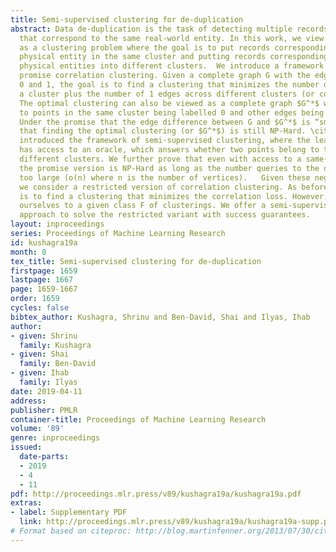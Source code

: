 ```yaml
---
title: Semi-supervised clustering for de-duplication
abstract: Data de-duplication is the task of detecting multiple records in a database
  that correspond to the same real-world entity. In this work, we view de-duplication
  as a clustering problem where the goal is to put records corresponding to the same
  physical entity in the same cluster and putting records corresponding to different
  physical entities into different clusters.  We introduce a framework which we call
  promise correlation clustering. Given a complete graph G with the edges labelled
  0 and 1, the goal is to find a clustering that minimizes the number of 0 edges within
  a cluster plus the number of 1 edges across different clusters (or correlation loss).
  The optimal clustering can also be viewed as a complete graph $G^*$ with edges corresponding
  to points in the same cluster being labelled 0 and other edges being labelled 1.
  Under the promise that the edge difference between G and $G^*$ is “small", we prove
  that finding the optimal clustering (or $G^*$) is still NP-Hard. \cite{ashtiani2016clustering}
  introduced the framework of semi-supervised clustering, where the learning algorithm
  has access to an oracle, which answers whether two points belong to the same or
  different clusters. We further prove that even with access to a same-cluster oracle,
  the promise version is NP-Hard as long as the number queries to the oracle is not
  too large (o(n) where n is the number of vertices).   Given these negative results,
  we consider a restricted version of correlation clustering. As before, the goal
  is to find a clustering that minimizes the correlation loss. However, we restrict
  ourselves to a given class F of clusterings. We offer a semi-supervised algorithmic
  approach to solve the restricted variant with success guarantees.
layout: inproceedings
series: Proceedings of Machine Learning Research
id: kushagra19a
month: 0
tex_title: Semi-supervised clustering for de-duplication
firstpage: 1659
lastpage: 1667
page: 1659-1667
order: 1659
cycles: false
bibtex_author: Kushagra, Shrinu and Ben-David, Shai and Ilyas, Ihab
author:
- given: Shrinu
  family: Kushagra
- given: Shai
  family: Ben-David
- given: Ihab
  family: Ilyas
date: 2019-04-11
address: 
publisher: PMLR
container-title: Proceedings of Machine Learning Research
volume: '89'
genre: inproceedings
issued:
  date-parts:
  - 2019
  - 4
  - 11
pdf: http://proceedings.mlr.press/v89/kushagra19a/kushagra19a.pdf
extras:
- label: Supplementary PDF
  link: http://proceedings.mlr.press/v89/kushagra19a/kushagra19a-supp.pdf
# Format based on citeproc: http://blog.martinfenner.org/2013/07/30/citeproc-yaml-for-bibliographies/
---
```

